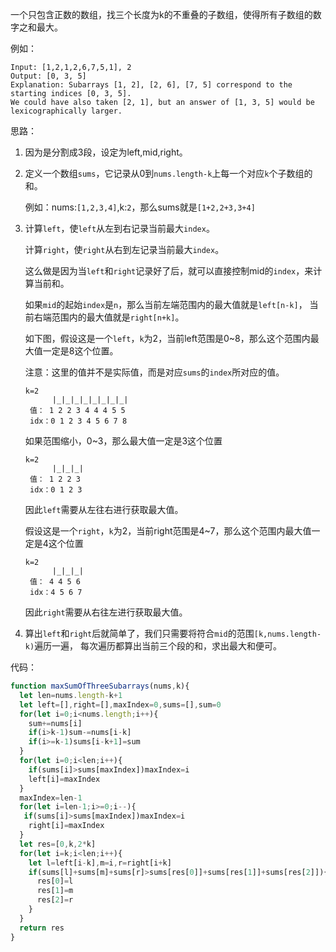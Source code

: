 一个只包含正数的数组，找三个长度为k的不重叠的子数组，使得所有子数组的数字之和最大。

例如：
```
Input: [1,2,1,2,6,7,5,1], 2
Output: [0, 3, 5]
Explanation: Subarrays [1, 2], [2, 6], [7, 5] correspond to the starting indices [0, 3, 5].
We could have also taken [2, 1], but an answer of [1, 3, 5] would be lexicographically larger.
```

思路：

1. 因为是分割成3段，设定为left,mid,right。

2. 定义一个数组`sums`，它记录从0到`nums.length-k`上每一个对应`k`个子数组的和。
    
    例如：nums:`[1,2,3,4]`,k:`2`，那么sums就是`[1+2,2+3,3+4]`
3. 计算`left`，使`left`从左到右记录当前最大`index`。
    
    计算`right`，使`right`从右到左记录当前最大`index`。
    
    这么做是因为当`left`和`right`记录好了后，就可以直接控制mid的`index`，来计算当前和。
    
    如果`mid`的起始`index`是`n`，那么当前左端范围内的最大值就是`left[n-k]`，
    当前右端范围内的最大值就是`right[n+k]`。
    
    如下图，假设这是一个`left`，`k`为2，当前left范围是0~8，那么这个范围内最大值一定是8这个位置。
    
    注意：这里的值并不是实际值，而是对应`sums`的`index`所对应的值。
    
    ```
    k=2
          |_|_|_|_|_|_|_|_|
     值： 1 2 2 3 4 4 4 5 5
     idx：0 1 2 3 4 5 6 7 8
    ```
    
    如果范围缩小，0~3，那么最大值一定是3这个位置
    
    ```
    k=2
          |_|_|_|
     值： 1 2 2 3
     idx：0 1 2 3
    ```
    
    因此`left`需要从左往右进行获取最大值。
    
    假设这是一个`right`，`k`为2，当前right范围是4~7，那么这个范围内最大值一定是4这个位置
    
    ```
    k=2
          |_|_|_|
     值： 4 4 5 6
     idx：4 5 6 7
    ```
    
    因此`right`需要从右往左进行获取最大值。

4. 算出`left`和`right`后就简单了，我们只需要将符合`mid`的范围`[k,nums.length-k)`遍历一遍，
    每次遍历都算出当前三个段的和，求出最大和便可。
    
代码：
```js
function maxSumOfThreeSubarrays(nums,k){
  let len=nums.length-k+1
  let left=[],right=[],maxIndex=0,sums=[],sum=0
  for(let i=0;i<nums.length;i++){
    sum+=nums[i]
    if(i>k-1)sum-=nums[i-k]
    if(i>=k-1)sums[i-k+1]=sum  
  }
  for(let i=0;i<len;i++){
    if(sums[i]>sums[maxIndex])maxIndex=i
    left[i]=maxIndex
  }
  maxIndex=len-1
  for(let i=len-1;i>=0;i--){
   if(sums[i]>sums[maxIndex])maxIndex=i
    right[i]=maxIndex
  }
  let res=[0,k,2*k]
  for(let i=k;i<len;i++){
    let l=left[i-k],m=i,r=right[i+k]
    if(sums[l]+sums[m]+sums[r]>sums[res[0]]+sums[res[1]]+sums[res[2]]){
      res[0]=l
      res[1]=m
      res[2]=r
    }
  }
  return res
}
```